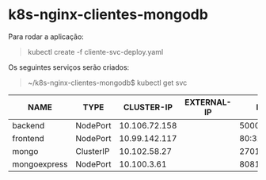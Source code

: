 # k8s-nginx-clientes-mongodb

Para rodar a aplicação:

> kubectl create -f cliente-svc-deploy.yaml

Os seguintes serviços serão criados:

> ~/k8s-nginx-clientes-mongodb$ kubectl get svc

|NAME          |TYPE       |CLUSTER-IP     |EXTERNAL-IP  |PORT(S)         |AGE|
| --- | --- | --- | ---| --- | ---|
|backend        |NodePort    |10.106.72.158   |<none>        |5000:32500/TCP   |2m40s
|frontend       |NodePort    |10.99.142.117   |<none>        |80:32000/TCP     |2m40s
|mongo          |ClusterIP   |10.102.58.27    |<none>        |27017/TCP        |2m40s
|mongoexpress   |NodePort    |10.100.3.61     |<none>        |8081:32081/TCP   |2m40s
 
